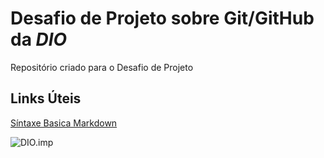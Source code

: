 # Desafio de Projeto sobre Git/GitHub da _DIO_

Repositório criado para o Desafio de Projeto

## Links Úteis
[Síntaxe Basica Markdown](https://www.markdowguide.org/basic-syntáx/)

![DIO.imp](https://encrypted-tbn0.gstatic.com/images?q=tbn:ANd9GcR1GihsLbxkiV7JH5W704IZWTfpoXofEEt4MNhN7TVaww&s)

